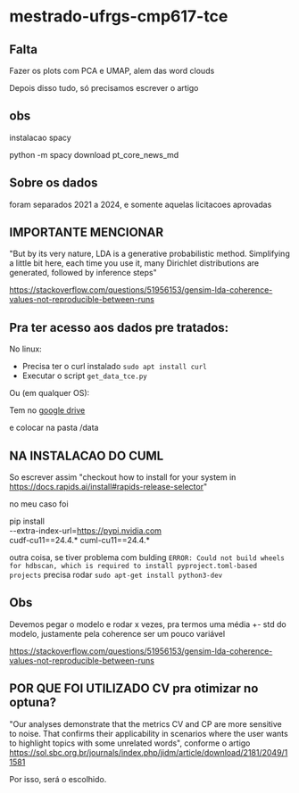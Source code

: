 
# mestrado-ufrgs-cmp617-tce

## Falta


Fazer os plots com PCA e UMAP, alem das word clouds


Depois disso tudo, só precisamos escrever o artigo


## obs

instalacao spacy

python -m spacy download pt_core_news_md

## Sobre os dados

foram separados 2021 a 2024, e somente aquelas licitacoes aprovadas


## IMPORTANTE MENCIONAR 

"But by its very nature, LDA is a generative probabilistic method. Simplifying a little bit here, each time you use it, many Dirichlet distributions are generated, followed by inference steps"

https://stackoverflow.com/questions/51956153/gensim-lda-coherence-values-not-reproducible-between-runs

## Pra ter acesso aos dados pre tratados:

No linux:
- Precisa ter o curl instalado `sudo apt install curl`
- Executar o script `get_data_tce.py`

Ou (em qualquer OS):

Tem no [google drive](https://drive.google.com/file/d/1w9Y5qKA2sRa9PjwAedeRWDPmGmGnFdwc/view?usp=sharing)

e colocar na pasta /data


## NA INSTALACAO DO CUML

So escrever assim "checkout how to install for your system in https://docs.rapids.ai/install#rapids-release-selector"

no meu caso foi 

pip install \
    --extra-index-url=https://pypi.nvidia.com \
    cudf-cu11==24.4.* cuml-cu11==24.4.*
    

outra coisa, se tiver problema com bulding `ERROR: Could not build wheels for hdbscan, which is required to install pyproject.toml-based projects` precisa rodar `sudo apt-get install python3-dev`

## Obs

Devemos pegar o modelo e rodar x vezes, pra termos uma média +- std do modelo, justamente pela coherence ser um pouco variável

https://stackoverflow.com/questions/51956153/gensim-lda-coherence-values-not-reproducible-between-runs


## POR QUE FOI UTILIZADO CV pra otimizar no optuna?

"Our analyses demonstrate that the metrics CV and CP are more sensitive to noise. That confirms their applicability in scenarios where the user wants to highlight topics with some unrelated words", conforme o artigo https://sol.sbc.org.br/journals/index.php/jidm/article/download/2181/2049/11581

Por isso, será o escolhido.

